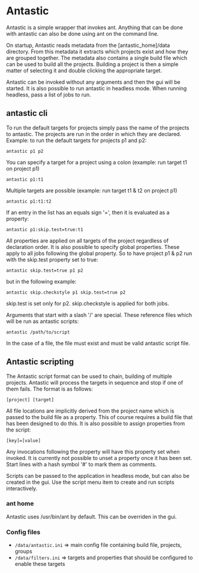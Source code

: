 
# Antastic
Antastic is a simple wrapper that invokes ant.
Anything that can be done with antastic can also be done using ant on the command line.

On startup, Antastic reads metadata from the [antastic_home]/data directory.
From this metadata it extracts which projects exist and how they are grouped together.
The metadata also contains a single build file which can be used to build all the projects.
Building a project is then a simple matter of selecting it and double clicking the appropriate target.

Antastic can be invoked without any arguments and then the gui will be started.
It is also possible to run antastic in headless mode. When running headless, pass a list of jobs to run.




## antastic cli

To run the default targets for projects simply pass the name of the projects to antastic.
The projects are run in the order in which they are declared.
Example: to run the default targets for projects p1 and p2:

`antastic p1 p2`

You can specify a target for a project using a colon (example: run target t1 on project p1)

`antastic p1:t1`

Multiple targets are possible (example: run target t1 & t2 on project p1)

`antastic p1:t1:t2`

If an entry in the list has an equals sign '=', then it is evaluated as a property:

`antastic p1:skip.test=true:t1`

All properties are applied on all targets of the project regardless of declaration order.
It is also possible to specify global properties. 
These apply to all jobs following the global property.
So to have project p1 & p2 run with the skip.test property set to true:

`antastic skip.test=true p1 p2`

but in the following example:

`antastic skip.checkstyle p1 skip.test=true p2`

skip.test is set only for p2. skip.checkstyle is applied for both jobs.

Arguments that start with a slash '/' are special.
These reference files which will be run as antastic scripts:

`antastic /path/to/script`

In the case of a file, the file must exist and must be valid antastic script file.





## Antastic scripting
The Antastic script format can be used to chain, building of multiple projects.
Antastic will process the targets in sequence and stop if one of them fails.
The format is as follows:

`[project] [target]`

All file locations are implicitly derived from the project name which is passed to the build file as a property.
This of course requires a build file that has been designed to do this.
It is also possible to assign properties from the script:

`[key]=[value]`

Any invocations following the property will have this property set when invoked.
It is currently not possible to unset a property once it has been set.
Start lines with a hash symbol '#' to mark them as comments.

Scripts can be passed to the application in headless mode, but can also be created in the gui.
Use the script menu item to create and run scripts interactively.

### ant home
Antastic uses /usr/bin/ant by default. This can be overriden in the gui.

### Config files
* `/data/antastic.ini` => main config file containing build file, projects, groups
* `/data/filters.ini`  => targets and properties that should be configured to enable these targets

